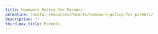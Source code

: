 ```yaml
---
title: Homework Policy for Parents
permalink: /useful-resources/Parents/homework-policy-for-parents/
description: ""
third_nav_title: Parents
---
```

